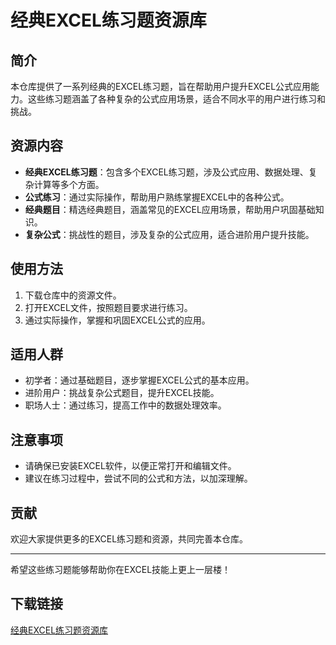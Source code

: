 # 经典EXCEL练习题资源库

## 简介
本仓库提供了一系列经典的EXCEL练习题，旨在帮助用户提升EXCEL公式应用能力。这些练习题涵盖了各种复杂的公式应用场景，适合不同水平的用户进行练习和挑战。

## 资源内容
- **经典EXCEL练习题**：包含多个EXCEL练习题，涉及公式应用、数据处理、复杂计算等多个方面。
- **公式练习**：通过实际操作，帮助用户熟练掌握EXCEL中的各种公式。
- **经典题目**：精选经典题目，涵盖常见的EXCEL应用场景，帮助用户巩固基础知识。
- **复杂公式**：挑战性的题目，涉及复杂的公式应用，适合进阶用户提升技能。

## 使用方法
1. 下载仓库中的资源文件。
2. 打开EXCEL文件，按照题目要求进行练习。
3. 通过实际操作，掌握和巩固EXCEL公式的应用。

## 适用人群
- 初学者：通过基础题目，逐步掌握EXCEL公式的基本应用。
- 进阶用户：挑战复杂公式题目，提升EXCEL技能。
- 职场人士：通过练习，提高工作中的数据处理效率。

## 注意事项
- 请确保已安装EXCEL软件，以便正常打开和编辑文件。
- 建议在练习过程中，尝试不同的公式和方法，以加深理解。

## 贡献
欢迎大家提供更多的EXCEL练习题和资源，共同完善本仓库。

---

希望这些练习题能够帮助你在EXCEL技能上更上一层楼！

## 下载链接

[经典EXCEL练习题资源库](https://pan.quark.cn/s/d82460b6e3ad)
